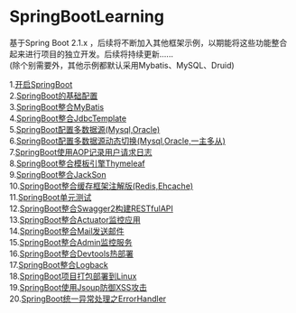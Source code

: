 # SpringBootLearning
基于Spring Boot 2.1.x ，后续将不断加入其他框架示例，以期能将这些功能整合起来进行项目的独立开发。后续将持续更新......   
(除个别需要外，其他示例都默认采用Mybatis、MySQL、Druid)

1.[开启SpringBoot](https://github.com/JavaCodeMing/SpringBootLearning/blob/master/doc/%E5%BC%80%E5%90%AFSpringBoot.md)   
2.[SpringBoot的基础配置](https://github.com/JavaCodeMing/SpringBootLearning/blob/master/doc/SpringBoot%E7%9A%84%E5%9F%BA%E7%A1%80%E9%85%8D%E7%BD%AE.md)   
3.[SpringBoot整合MyBatis](https://github.com/JavaCodeMing/SpringBootLearning/blob/master/doc/SpringBoot%E6%95%B4%E5%90%88MyBatis%E5%92%8CDruid.md)   
4.[SpringBoot整合JdbcTemplate](https://github.com/JavaCodeMing/SpringBootLearning/blob/master/doc/SpringBoot%E6%95%B4%E5%90%88JdbcTemplate.md)   
5.[SpringBoot配置多数据源(Mysql,Oracle)](https://github.com/JavaCodeMing/SpringBootLearning/blob/master/doc/SpringBoot%E9%85%8D%E7%BD%AE%E5%A4%9A%E6%95%B0%E6%8D%AE%E6%BA%90.md)   
6.[SpringBoot配置多数据源动态切换(Mysql,Oracle,一主多从)](https://github.com/JavaCodeMing/SpringBootLearning/blob/master/doc/SpringBoot%E9%85%8D%E7%BD%AE%E5%A4%9A%E6%95%B0%E6%8D%AE%E6%BA%90%E5%8A%A8%E6%80%81%E5%88%87%E6%8D%A2.md)   
7.[SpringBoot使用AOP记录用户请求日志](https://github.com/JavaCodeMing/SpringBootLearning/blob/master/doc/SpringBootAOP%E8%AE%B0%E5%BD%95%E7%94%A8%E6%88%B7%E8%AF%B7%E6%B1%82%E6%97%A5%E5%BF%97.md)   
8.[SpringBoot整合模板引擎Thymeleaf](https://github.com/JavaCodeMing/SpringBootLearning/blob/master/doc/SpringBoot%E6%95%B4%E5%90%88%E6%A8%A1%E6%9D%BF%E5%BC%95%E6%93%8EThymeleaf.md)   
9.[SpringBoot整合JackSon](https://github.com/JavaCodeMing/SpringBootLearning/blob/master/doc/SpringBoot%E6%95%B4%E5%90%88JackSon.md)   
10.[SpringBoot整合缓存框架注解版(Redis,Ehcache)](https://github.com/JavaCodeMing/SpringBootLearning/blob/master/doc/SpringBoot%E6%95%B4%E5%90%88%E7%BC%93%E5%AD%98%E6%A1%86%E6%9E%B6(%E6%B3%A8%E8%A7%A3%E7%89%88).md)   
11.[SpringBoot单元测试](https://github.com/JavaCodeMing/SpringBootLearning/blob/master/doc/SpringBoot%E5%8D%95%E5%85%83%E6%B5%8B%E8%AF%95.md)   
12.[SpringBoot整合Swagger2构建RESTfulAPI](https://github.com/JavaCodeMing/SpringBootLearning/blob/master/doc/SpringBoot%E6%95%B4%E5%90%88Swagger2%E6%9E%84%E5%BB%BARESTfulAPI.md)   
13.[SpringBoot整合Actuator监控应用](https://github.com/JavaCodeMing/SpringBootLearning/blob/master/doc/SpringBoot%E6%95%B4%E5%90%88Actuator%E7%9B%91%E6%8E%A7%E5%BA%94%E7%94%A8.md)   
14.[SpringBoot整合Mail发送邮件](https://github.com/JavaCodeMing/SpringBootLearning/blob/master/doc/SpringBoot%E6%95%B4%E5%90%88Mail%E5%8F%91%E9%80%81%E9%82%AE%E4%BB%B6.md)   
15.[SpringBoot整合Admin监控服务](https://github.com/JavaCodeMing/SpringBootLearning/blob/master/doc/SpringBoot%E6%95%B4%E5%90%88Admin%E7%9B%91%E6%8E%A7%E6%9C%8D%E5%8A%A1.md)   
16.[SpringBoot整合Devtools热部署](https://github.com/JavaCodeMing/SpringBootLearning/blob/master/doc/SpringBoot%E6%95%B4%E5%90%88Devtools%E7%83%AD%E9%83%A8%E7%BD%B2.md)   
17.[SpringBoot整合Logback](https://github.com/JavaCodeMing/SpringBootLearning/blob/master/doc/SpringBoot%E6%95%B4%E5%90%88Logback.md)   
18.[SpringBoot项目打包部署到Linux](https://github.com/JavaCodeMing/SpringBootLearning/blob/master/doc/SpringBoot%E9%A1%B9%E7%9B%AE%E6%89%93%E5%8C%85%E9%83%A8%E7%BD%B2.md)   
19.[SpringBoot使用Jsoup防御XSS攻击](https://github.com/JavaCodeMing/SpringBootLearning/blob/master/doc/SpringBoot%E4%BD%BF%E7%94%A8Jsoup%E9%98%B2%E5%BE%A1XSS%E6%94%BB%E5%87%BB.md)   
20.[SpringBoot统一异常处理之ErrorHandler](https://github.com/JavaCodeMing/SpringBootLearning/blob/master/doc/SpringBoot%E7%BB%9F%E4%B8%80%E5%BC%82%E5%B8%B8%E5%A4%84%E7%90%86%E4%B9%8BErrorHandler.md)
